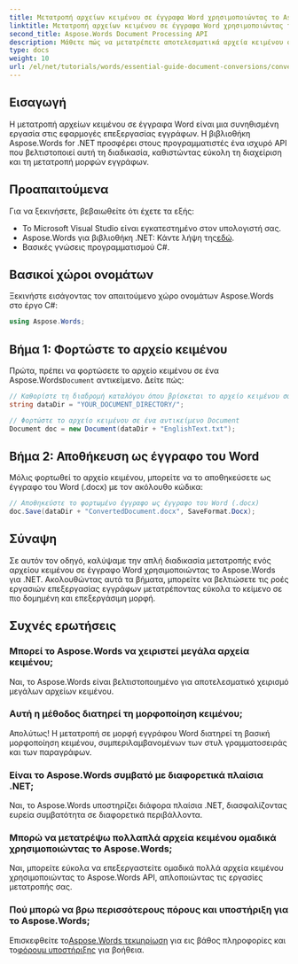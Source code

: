 ```yaml
---
title: Μετατροπή αρχείων κειμένου σε έγγραφα Word χρησιμοποιώντας το Aspose.Words για .NET
linktitle: Μετατροπή αρχείων κειμένου σε έγγραφα Word χρησιμοποιώντας το Aspose.Words για .NET
second_title: Aspose.Words Document Processing API
description: Μάθετε πώς να μετατρέπετε αποτελεσματικά αρχεία κειμένου σε έγγραφα Word χρησιμοποιώντας τη βιβλιοθήκη Aspose.Words για .NET. Αυτός ο οδηγός βήμα προς βήμα καλύπτει προαπαιτούμενα και παραδείγματα κώδικα.
type: docs
weight: 10
url: /el/net/tutorials/words/essential-guide-document-conversions/convert-text-files-to-word-documents/
---
```

## Εισαγωγή

Η μετατροπή αρχείων κειμένου σε έγγραφα Word είναι μια συνηθισμένη εργασία στις εφαρμογές επεξεργασίας εγγράφων. Η βιβλιοθήκη Aspose.Words for .NET προσφέρει στους προγραμματιστές ένα ισχυρό API που βελτιστοποιεί αυτή τη διαδικασία, καθιστώντας εύκολη τη διαχείριση και τη μετατροπή μορφών εγγράφων.

## Προαπαιτούμενα

Για να ξεκινήσετε, βεβαιωθείτε ότι έχετε τα εξής:
- Το Microsoft Visual Studio είναι εγκατεστημένο στον υπολογιστή σας.
-  Aspose.Words για βιβλιοθήκη .NET: Κάντε λήψη της[εδώ](https://releases.aspose.com/words/net/).
- Βασικές γνώσεις προγραμματισμού C#.

## Βασικοί χώροι ονομάτων

Ξεκινήστε εισάγοντας τον απαιτούμενο χώρο ονομάτων Aspose.Words στο έργο C#:

```csharp
using Aspose.Words;
```

## Βήμα 1: Φορτώστε το αρχείο κειμένου

 Πρώτα, πρέπει να φορτώσετε το αρχείο κειμένου σε ένα Aspose.Words`Document` αντικείμενο. Δείτε πώς:

```csharp
// Καθορίστε τη διαδρομή καταλόγου όπου βρίσκεται το αρχείο κειμένου σας
string dataDir = "YOUR_DOCUMENT_DIRECTORY/";

// Φορτώστε το αρχείο κειμένου σε ένα αντικείμενο Document
Document doc = new Document(dataDir + "EnglishText.txt");
```

## Βήμα 2: Αποθήκευση ως έγγραφο του Word

Μόλις φορτωθεί το αρχείο κειμένου, μπορείτε να το αποθηκεύσετε ως έγγραφο του Word (.docx) με τον ακόλουθο κώδικα:

```csharp
// Αποθηκεύστε το φορτωμένο έγγραφο ως έγγραφο του Word (.docx)
doc.Save(dataDir + "ConvertedDocument.docx", SaveFormat.Docx);
```

## Σύναψη

Σε αυτόν τον οδηγό, καλύψαμε την απλή διαδικασία μετατροπής ενός αρχείου κειμένου σε έγγραφο Word χρησιμοποιώντας το Aspose.Words για .NET. Ακολουθώντας αυτά τα βήματα, μπορείτε να βελτιώσετε τις ροές εργασιών επεξεργασίας εγγράφων μετατρέποντας εύκολα το κείμενο σε πιο δομημένη και επεξεργάσιμη μορφή.

## Συχνές ερωτήσεις

### Μπορεί το Aspose.Words να χειριστεί μεγάλα αρχεία κειμένου;
Ναι, το Aspose.Words είναι βελτιστοποιημένο για αποτελεσματικό χειρισμό μεγάλων αρχείων κειμένου.

### Αυτή η μέθοδος διατηρεί τη μορφοποίηση κειμένου;
Απολύτως! Η μετατροπή σε μορφή εγγράφου Word διατηρεί τη βασική μορφοποίηση κειμένου, συμπεριλαμβανομένων των στυλ γραμματοσειράς και των παραγράφων.

### Είναι το Aspose.Words συμβατό με διαφορετικά πλαίσια .NET;
Ναι, το Aspose.Words υποστηρίζει διάφορα πλαίσια .NET, διασφαλίζοντας ευρεία συμβατότητα σε διαφορετικά περιβάλλοντα.

### Μπορώ να μετατρέψω πολλαπλά αρχεία κειμένου ομαδικά χρησιμοποιώντας το Aspose.Words;
Ναι, μπορείτε εύκολα να επεξεργαστείτε ομαδικά πολλά αρχεία κειμένου χρησιμοποιώντας το Aspose.Words API, απλοποιώντας τις εργασίες μετατροπής σας.

### Πού μπορώ να βρω περισσότερους πόρους και υποστήριξη για το Aspose.Words;
 Επισκεφθείτε το[Aspose.Words τεκμηρίωση](https://reference.aspose.com/words/net/) για εις βάθος πληροφορίες και το[φόρουμ υποστήριξης](https://forum.aspose.com/c/words/8) για βοήθεια.